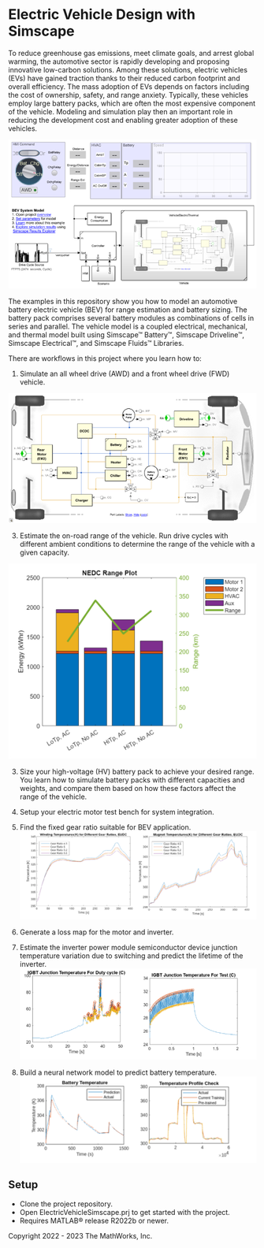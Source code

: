 # Electric Vehicle Design with Simscape

To reduce greenhouse gas emissions, meet climate goals, and arrest 
global warming, the automotive sector is rapidly developing and proposing 
innovative low-carbon solutions. Among these solutions, electric vehicles (EVs) 
have gained traction thanks to their reduced carbon footprint and 
overall efficiency. The mass adoption of EVs depends on factors including 
the cost of ownership, safety, and range anxiety. Typically, these vehicles 
employ large battery packs, which are often the most expensive component of
the vehicle. Modeling and simulation play then an important role in reducing 
the development cost and enabling greater adoption of these vehicles.

![](Script_Data/html/BatteryElectricVehicleModelOverview_01.png)

The examples in this repository show you how to model an automotive 
battery electric vehicle (BEV) for range estimation and battery sizing. The 
battery pack comprises several battery modules as combinations of cells in 
series and parallel. The vehicle model is a coupled electrical, mechanical, 
and thermal model built using Simscape&trade; Battery&trade;, Simscape Driveline&trade;, 
Simscape Electrical&trade;, and Simscape Fluids&trade; Libraries.


There are workflows in this project where you learn how to:
1. Simulate an all wheel drive (AWD) and a front wheel drive (FWD) vehicle.
   
![](Script_Data/html/BatteryElectricVehicleModelOverview_02.png)

3. Estimate the on-road range of the vehicle. Run drive cycles 
with different ambient conditions to determine the range of the vehicle with 
a given capacity.

![](Image/BEVrangeEstimationResults.png)

3. Size your high-voltage (HV) battery pack to achieve your desired range.
You learn how to simulate battery packs with different capacities and 
weights, and compare them based on how these factors affect the range of the vehicle.

4. Setup your electric motor test bench for system integration.

5. Find the fixed gear ratio suitable for BEV application.
![](Image/PMSMThermalTestGearResult.png)

6. Generate a loss map for the motor and inverter.

7. Estimate the inverter power module semiconductor device junction temperature 
variation due to switching and predict the lifetime of the inverter.
![](Image/PMSMThermalTestInverterResult.png)

8. Build a neural network model to predict battery temperature.
![](Image/BatteryNeuralNetResults.png)


## Setup 
* Clone the project repository.
* Open ElectricVehicleSimscape.prj to get started with the project. 
* Requires MATLAB&reg; release R2022b or newer.

Copyright 2022 - 2023 The MathWorks, Inc.
